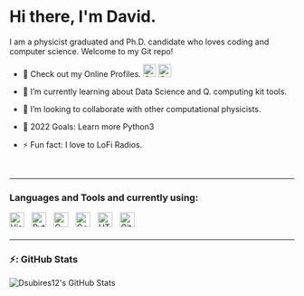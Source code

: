 # Hi there, I'm David.

I am a physicist graduated and Ph.D. candidate who loves coding and computer science. Welcome to my Git repo!

- 🔭 Check out my Online Profiles. <a href="https://twitter.com/DavidSubiReX">
         <img alt="Qries" src="https://cdn-icons-png.flaticon.com/512/1051/1051382.png"
         width="23px"></a> <a href="https://www.linkedin.com/in/davidsubires-santana/">
         <img alt="Qries" src="https://cdn-icons-png.flaticon.com/512/1051/1051384.png"
         width="23px">
      </a>

- 🌱 I’m currently learning about Data Science and Q. computing kit tools.
- 👯 I’m looking to collaborate with other computational physicists.
- 🥅 2022 Goals: Learn more Python3
- ⚡ Fun fact: I love to LoFi Radios. 

<br />

---
### Languages and Tools and currently using:

<img align="left" alt="Visual Studio Code" width="26px" src="https://cdn.jsdelivr.net/gh/devicons/devicon/icons/vscode/vscode-original.svg" style="padding-right:10px;" />
<img align="left" alt="Python3" width="26px" src="https://cdn.jsdelivr.net/gh/devicons/devicon/icons/python/python-original.svg" style="padding-right:10px;" />

<img align="left" alt="C" width="26px" src="https://cdn.jsdelivr.net/gh/devicons/devicon/icons/c/c-original.svg" style="padding-right:10px;" />


<img align="left" alt="C++" width="26px" src="https://cdn.jsdelivr.net/gh/devicons/devicon/icons/cplusplus/cplusplus-original.svg" style="padding-right:10px;" />

<img align="left" alt="HTML5" width="26px" src="https://cdn.jsdelivr.net/gh/devicons/devicon/icons/html5/html5-original.svg" style="padding-right:10px;" />

<img align="left" alt="Git" width="26px" src="https://cdn.jsdelivr.net/gh/devicons/devicon/icons/git/git-original.svg" style="padding-right:10px;" />

<br />
<br />

---


### ⚡: GitHub Stats

<img align="left" alt="Dsubires12's GitHub Stats" src="https://github-readme-stats.vercel.app/api?username=Dsubires12&show_icons=true&hide_border=false&title_color=ff652f&icon_color=FFE400&bg_color=09131B&text_color=ffffff&border_color=0c1a25" />